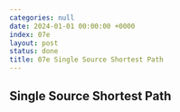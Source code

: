 ```yaml
---
categories: null
date: 2024-01-01 00:00:00 +0000
index: 07e
layout: post
status: done
title: 07e Single Source Shortest Path
---
```


## Single Source Shortest Path